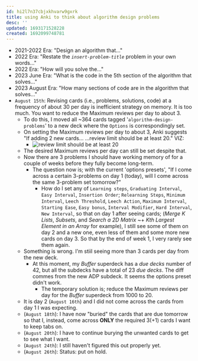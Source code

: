 ```yaml
---
id: hi2l7n37cbjxkhvarw9gxrk
title: using Anki to think about algorithm design problems
desc: ''
updated: 1693171528228
created: 1692099748781
---
```


- 2021-2022 Era: "Design an algorithm that..."
- 2022 Era: "Restate the _`insert-problem-title`_ problem in your own words..."
- 2022 Era: "How will you solve the..."
- 2023 June Era: "What is the code in the 5th section of the algorithm that solves..."
- 2023 August Era: "How many sections of code are in the algorithm that solves..."
- `August 15th`: Revising cards (i.e., problems, solutions, code) at a frequency of about 30 per day is inefficient strategy on memory. It is too much. You want to reduce the Maximum reviews per day to about 3.
  - To do this, I moved all ~364 cards tagged '`algorithm-design-problems`' to a new deck where the `Options` is correspondingly set.
  - On setting the Maximum reviews per day to about 3, Anki suggests "If adding 2 new cards... ...review limit should be at least 20." VIZ:
    - ![review limit should be at least 20](/assets/images/review%20limit%20should%20be%20at%20least%2020.png)
  - The desired Maximum reviews per day can still be set despite that.
  - Now there are 3 problems I should have working memory of for a couple of weeks before they fully become long-term.
    - The question now is; with the current 'options presets', "If I come across a certain 3-problems on day 1 (today), will I come across the same 3-problem set tomorrow?"
      - How do I set any of `Learning steps`, `Graduating Interval`, `Easy Interval`, `Insertion Order`; `Relearning Steps`, `Minimum Interval`, `Leech Threshold`, `Leech Action`, `Maximum Interval`, `Starting Ease`,  `Easy bonus`, `Interval Modifier`, `Hard Interval`, `New Interval`, so that on day 1 after seeing cards; (_Merge K Lists_, _Subsets_, and _Search a 2D Matrix_ ~+ _Kth Largest Element in an Array_ for example), I still see some of them on day 2 and a new one, even less of them and some more new cards on day 3. So that by the end of week 1, I very rarely see them again.
  - Something is wrong. I'm stiil seeing more than 3 cards per day from the new deck.
    - At this moment, my _Buffer_ superdeck has a _due decks_ number of 42, but all the subdecks have a total of 23 _due decks_. The diff commes from the new ADP subdeck. It seems the options preset didn't work.
      - The temporary solution is; reduce the Maximum reviews per day for the _Buffer_ superdeck from 1000 to 20.
  - It is day 2 (`August 16th`) and I did not come across the cards from day 1 I was expecting.  
  - (`August 18th`): I have now "buried" the cards that are due tomorrow so that I, instead, come across **ONLY** the required 3(+1) cards I want to keep tabs on.  
  - (`August 20th`): I have to continue burying the unwanted cards to get to see what I want.
  - (`August 24th`): I still haven't figured this out properly yet.
  - (`August 26th`): Status: put on hold.

